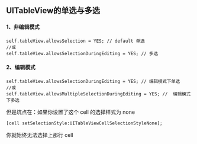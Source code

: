 ## UITableView的单选与多选

#### 1、非编辑模式

```
self.tableView.allowsSelection = YES; // default 单选
//或
self.tableView.allowsSelectionDuringEditing = YES; // 多选
```

#### 2、编辑模式

```
self.tableView.allowsSelectionDuringEditing = YES; // 编辑模式下单选
//或
self.tableView.allowsMultipleSelectionDuringEditing = YES; //  编辑模式下多选
```

但是坑点在：如果你设置了这个 cell 的选择样式为 none

```
[cell setSelectionStyle:UITableViewCellSelectionStyleNone];
```
你就始终无法选择上那行 cell 